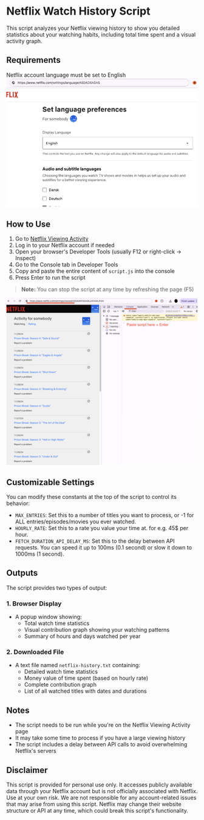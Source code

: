 # Netflix Watch History Script

This script analyzes your Netflix viewing history to show you detailed statistics about your watching habits, including total time spent and a visual activity graph.

## Requirements

Netflix account language must be set to English
![Netflix Language Screenshot](screenshot2.png)

## How to Use

1. Go to [Netflix Viewing Activity](https://www.netflix.com/settings/viewed)
2. Log in to your Netflix account if needed
3. Open your browser's Developer Tools (usually F12 or right-click -> Inspect)
4. Go to the Console tab in Developer Tools
5. Copy and paste the entire content of `script.js` into the console
6. Press Enter to run the script

> **Note:** You can stop the script at any time by refreshing the page (F5)

![Netflix Watch History Analysis Screenshot](screenshot.png)

## Customizable Settings

You can modify these constants at the top of the script to control its behavior:

- `MAX_ENTRIES`: Set this to a number of titles you want to process, or -1 for ALL entries/episodes/movies you ever watched.
- `HOURLY_RATE`: Set this to a rate you value your time at. for e.g. 45$ per hour.
- `FETCH_DURATION_API_DELAY_MS`: Set this to the delay between API requests. You can speed it up to 100ms (0.1 second) or slow it down to 1000ms (1 second).

## Outputs

The script provides two types of output:

### 1. Browser Display

- A popup window showing:
  - Total watch time statistics
  - Visual contribution graph showing your watching patterns
  - Summary of hours and days watched per year

### 2. Downloaded File

- A text file named `netflix-history.txt` containing:
  - Detailed watch time statistics
  - Money value of time spent (based on hourly rate)
  - Complete contribution graph
  - List of all watched titles with dates and durations

## Notes

- The script needs to be run while you're on the Netflix Viewing Activity page
- It may take some time to process if you have a large viewing history
- The script includes a delay between API calls to avoid overwhelming Netflix's servers

## Disclaimer

This script is provided for personal use only. It accesses publicly available data through your Netflix account but is not officially associated with Netflix. Use at your own risk. We are not responsible for any account-related issues that may arise from using this script. Netflix may change their website structure or API at any time, which could break this script's functionality.
